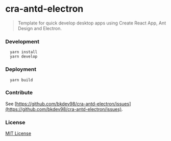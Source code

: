 # cra-antd-electron

> Template for quick develop desktop apps using Create React App, Ant Design and Electron.

### Development

```
  yarn install
  yarn develop
```

### Deployment

```
  yarn build
```

### Contribute

See [https://github.com/bkdev98/cra-antd-electron/issues](https://github.com/bkdev98/cra-antd-electron/issues).

### License

[MIT License](https://github.com/bkdev98/cra-antd-electron/blob/master/LICENSE.md)

